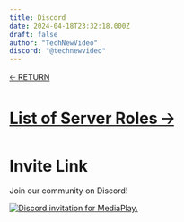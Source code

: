 ```yaml
---
title: Discord
date: 2024-04-18T23:32:18.000Z
draft: false
author: "TechNewVideo"
discord: "@technewvideo"
---
```


[🡠 RETURN](..)

# [List of Server Roles 🡢](roles)

# Invite Link

Join our community on Discord!

[![Discord invitation for MediaPlay.](https://discord.com/api/guilds/699994812517974057/widget.png?style=banner2 "MediaPlay")](https://discord.gg/tjNg8FstTu)